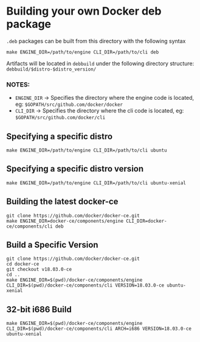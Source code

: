 # Building your own Docker deb package

`.deb` packages can be built from this directory with the following syntax

```shell
make ENGINE_DIR=/path/to/engine CLI_DIR=/path/to/cli deb
```

Artifacts will be located in `debbuild` under the following directory structure:
`debbuild/$distro-$distro_version/`

### NOTES:
* `ENGINE_DIR` -> Specifies the directory where the engine code is located, eg: `$GOPATH/src/github.com/docker/docker`
* `CLI_DIR` -> Specifies the directory where the cli code is located, eg: `$GOPATH/src/github.com/docker/cli`

## Specifying a specific distro

```shell
make ENGINE_DIR=/path/to/engine CLI_DIR=/path/to/cli ubuntu
```

## Specifying a specific distro version
```shell
make ENGINE_DIR=/path/to/engine CLI_DIR=/path/to/cli ubuntu-xenial
```

## Building the latest docker-ce

```shell
git clone https://github.com/docker/docker-ce.git
make ENGINE_DIR=docker-ce/components/engine CLI_DIR=docker-ce/components/cli deb
```

## Build a Specific Version 

```shell
git clone https://github.com/docker/docker-ce.git
cd docker-ce
git checkout v18.03.0-ce
cd ..
make ENGINE_DIR=$(pwd)/docker-ce/components/engine CLI_DIR=$(pwd)/docker-ce/components/cli VERSION=18.03.0-ce ubuntu-xenial
```

## 32-bit i686 Build

```shell
make ENGINE_DIR=$(pwd)/docker-ce/components/engine CLI_DIR=$(pwd)/docker-ce/components/cli ARCH=i686 VERSION=18.03.0-ce ubuntu-xenial
```
